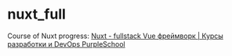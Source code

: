 # nuxt_full
Course of Nuxt progress:
[Nuxt - fullstack Vue фреймворк | Курсы разработки и DevOps PurpleSchool](https://purpleschool.ru/course/nuxt)

